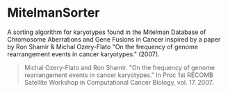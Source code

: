 MitelmanSorter
==============

A sorting algorithm for karyotypes found in the Mitelman Database of Chromosome Aberrations and Gene Fusions in Cancer inspired by a paper by Ron Shamir & Michal Ozery-Flato "On the frequency of genome rearrangement events in cancer karyotypes." (2007).

> Michal Ozery-Flato and Ron Shamir. "On the frequency of genome rearrangement events in cancer karyotypes."
> In Proc 1st RECOMB Satellite Workshop in Computational Cancer Biology, vol. 17. 2007.
